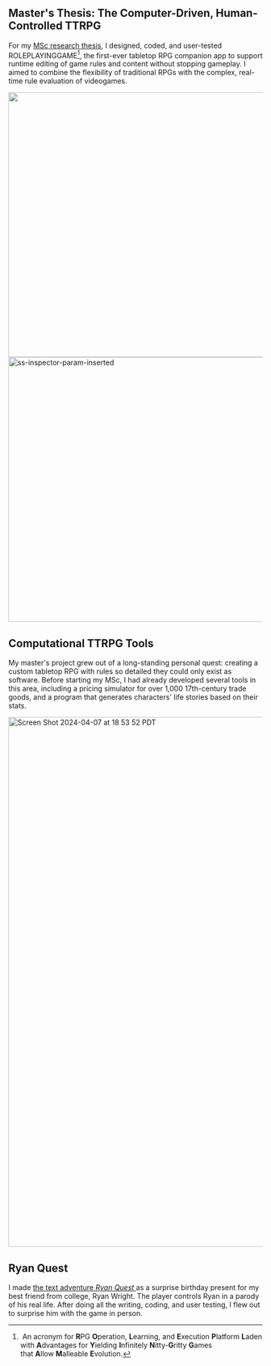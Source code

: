 ## Master's Thesis: The Computer-Driven, Human-Controlled TTRPG

For my [MSc research thesis]([url](https://www.maxwelljoslyn.com/static/maxwell-joslyn-ms-thesis-v1.0.3.pdf)), I designed, coded, and user-tested ROLEPLAYINGGAME[^1], the first-ever tabletop RPG companion app to support runtime editing of game rules and content without stopping gameplay. I aimed to combine the flexibility of traditional RPGs with the complex, real-time rule evaluation of videogames.

<img width="524" src="https://github.com/maxwelljoslyn/maxwelljoslyn/assets/11641081/160e989f-b0a2-4752-9391-f3b4e759f304">

<img width="524" alt="ss-inspector-param-inserted" src="https://github.com/maxwelljoslyn/maxwelljoslyn/assets/11641081/2d412f53-fa5d-420f-9586-f89c9bd6ba50">


## Computational TTRPG Tools

My master's project grew out of a long-standing personal quest: creating a custom tabletop RPG with rules so detailed they could only exist as software. Before starting my MSc, I had already developed several tools in this area, including a pricing simulator for over 1,000 17th-century trade goods, and a program that generates characters' life stories based on their stats.

<img width="1048" alt="Screen Shot 2024-04-07 at 18 53 52 PDT" src="https://github.com/maxwelljoslyn/maxwelljoslyn/assets/11641081/5c7ee7a2-5c72-4cc0-8bf2-e6de5f93ba0b">


## Ryan Quest

I made [the text adventure *Ryan Quest* ](https://www.maxwelljoslyn.com/ryanquest) as a surprise birthday present for my best friend from college, Ryan Wright. The player controls Ryan in a parody of his real life. After doing all the writing, coding, and user testing, I flew out to surprise him with the game in person.

[^1]:  An acronym for **R**PG **O**peration, **L**earning, and **E**xecution **P**latform **L**aden with **A**dvantages for **Y**ielding **I**nfinitely **N**itty-**G**ritty **G**ames that **A**llow **M**alleable **E**volution.
